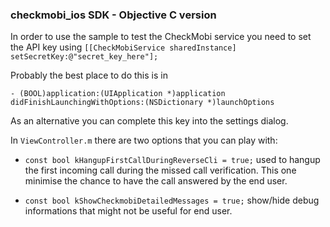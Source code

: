### checkmobi_ios SDK - Objective C version

In order to use the sample to test the CheckMobi service you need to set the API key using 
`[[CheckMobiService sharedInstance] setSecretKey:@"secret_key_here"];`

Probably the best place to do this is in 

`- (BOOL)application:(UIApplication *)application didFinishLaunchingWithOptions:(NSDictionary *)launchOptions`

As an alternative you can complete this key into the settings dialog.

In `ViewController.m` there are two options that you can play with:

- `const bool kHangupFirstCallDuringReverseCli = true;` used to hangup the first incoming call during the missed call verification.
This one minimise the chance to have the call answered by the end user. 

- `const bool kShowCheckmobiDetailedMessages = true;` show/hide debug informations that might not be useful for end user. 

